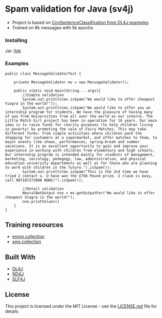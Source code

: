 # Spam validation for Java (sv4j)
 
* Project is based on [CnnSentenceClassification from DL4J examples](https://github.com/eclipse/deeplearning4j-examples/blob/master/dl4j-examples/src/main/java/org/deeplearning4j/examples/advanced/modelling/textclassification/pretrainedword2vec/ImdbReviewClassificationCNN.java)
* Trained on 8k messages with 5k epochs

### Installing
Jar: [link](https://github.com/BadlyDrunkScotsman/SV4J/releases/tag/1.0.1)

### Examples
```
public class MessageValidatorTest {

    private MessageValidator mv = new MessageValidator();

    public static void main(String... args){
        //Simple validation
        System.out.println(mv.isSpam("We would like to offer cheapest Viagra in the world!"));
        System.out.println(mv.isSpam("We would like to offer you an internship program for students. We have the pleasure of having many of you from Universities from all over the world as our interns. The Little Match Girl project has been in operation for 16 years. Our main idea is to raise funds for charity purposes (to help children living in poverty) by promoting the sale of Fairy Matches. This may take different forms: from simple activities where children pack the shopping for customers at a supermarket, and offer matches to them, to major events like shows, performances, spring-break and summer vacations. It is an excellent opportunity to gain and improve your experience in working with children from elementary and high schools. Our internship program is intended mainly for students of management, marketing, sociology, pedagogy, law, administration, and physical education university departments as well as for those who are planning to work with children in the future.").isSpam());
        System.out.println(mv.isSpam("This is the 2nd time we have tried 2 contact u. U have won the £750 Pound prize. 2 claim is easy, call 087187272008 NOW1!").isSpam());

        //Detail validation
        NeuralNetOutput nno = mv.getOutputFor("We would like to offer cheapest Viagra in the world!");
        nno.printValues()
    }
}
```

## Training resources

* [enron collection](https://www.cs.cmu.edu/~./enron/)
* [sms collection](https://archive.ics.uci.edu/ml/datasets/sms+spam+collection)


## Built With

* [DL4J](https://github.com/deeplearning4j/)
* [ND4J](https://github.com/deeplearning4j/nd4j)
* [SLF4J](https://www.slf4j.org/)


## License
This project is licensed under the MIT License - see the [LICENSE.md](LICENSE.md) file for details
